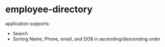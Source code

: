 # employee-directory
<p>
  application supports:
</p>
<ul>
  <li>
    Search
  </li>
  <li>
    Sorting Name, Phone, email, and DOB in ascending/descending order
  </li>
</ul>
